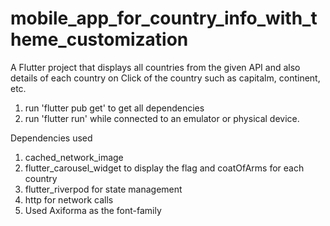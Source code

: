 # mobile_app_for_country_info_with_theme_customization

A Flutter project that displays all countries from the given API and also details of each country on Click of the country such as capitalm, continent, etc.

1. run 'flutter pub get' to get all dependencies
2. run 'flutter run' while connected to an emulator or physical device.

Dependencies used
1. cached_network_image 
2. flutter_carousel_widget to display the flag and coatOfArms for each country
3. flutter_riverpod for state management
4. http for network calls
5. Used Axiforma as the font-family

